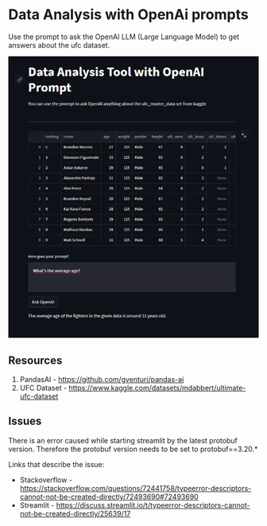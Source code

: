 # Data Analysis with OpenAi prompts
Use the prompt to ask the OpenAI LLM (Large Language Model) to get answers about the ufc dataset.

![Streamlit App preview](screenshot.png)

## Resources
1. PandasAI - https://github.com/gventuri/pandas-ai
2. UFC Dataset - https://www.kaggle.com/datasets/mdabbert/ultimate-ufc-dataset


## Issues
There is an error caused while starting streamlit by the latest protobuf version. Therefore the protobuf version needs to be set to protobuf==3.20.* 

Links that describe the issue:

* Stackoverflow - https://stackoverflow.com/questions/72441758/typeerror-descriptors-cannot-not-be-created-directly/72493690#72493690
* Streamlit - https://discuss.streamlit.io/t/typeerror-descriptors-cannot-not-be-created-directly/25639/17